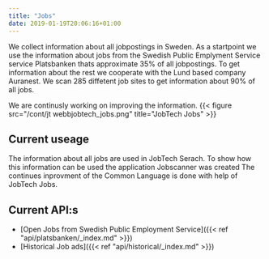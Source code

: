 ```yaml
---
title: "Jobs"
date: 2019-01-19T20:06:16+01:00
---
```


We collect information about all jobpostings in Sweden. As a startpoint we use the information about jobs from the Swedish Public Emplyment Service service Platsbanken thats approximate 35% of all jobpostings.  To get information about the rest we cooperate with the Lund based company Auranest. We scan 285 diffetent job sites to get information about 90% of all jobs.

We are continusly working on improving the information.
{{< figure src="/cont/jt webbjobtech_jobs.png" title="JobTech Jobs" >}}

## Current useage
The information about all jobs are used in JobTech Serach.
To show how this information can be used the application Jobscanner was created
The continues inprovment of the Common Language is done with help of JobTech Jobs.

## Current API:s
* [Open Jobs from Swedish Public Employment Service]({{< ref "api/platsbanken/_index.md" >}})
* [Historical Job ads]({{< ref "api/historical/_index.md" >}})


